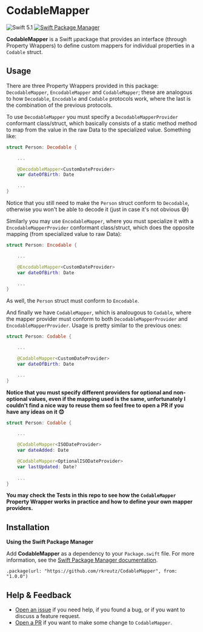 # CodableMapper
![Swift 5.1](https://img.shields.io/badge/Swift-5.1-orange.svg)
[![Swift Package Manager](https://img.shields.io/badge/spm-compatible-brightgreen.svg?style=flat)](https://swift.org/package-manager)

**CodableMapper** is a Swift µpackage that provides an interface (through Property Wrappers) to define custom mappers for individual properties in a `Codable` struct.

## Usage
There are three Property Wrappers provided in this package: `DecodableMapper`, `EncodableMapper` and `CodableMapper`; these are analogous to how `Decodable`, `Encodable` and `Codable` protocols work, where the last is the combination of the previous protocols.

To use `DecodableMapper` you must specify a `DecodableMapperProvider` conformant class/struct, which basically consists of a static method method to map from the value in the raw Data to the specialized value. Something like:
```swift
struct Person: Decodable {

    ...

    @DecodableMapper<CustomDateProvider>
    var dateOfBirth: Date

    ...
}
```
Notice that you still need to make the `Person` struct conform to `Decodable`, otherwise you won't be able to decode it (just in case it's not obvious 😅)

Similarly you may use `EncodableMapper`, where you must specialize it with a `EncodableMapperProvider` conformant class/struct, which does the opposite mapping (from specialized value to raw Data):
```swift
struct Person: Encodable {

    ...

    @EncodableMapper<CustomDateProvider>
    var dateOfBirth: Date

    ...
}
```
As well, the `Person` struct must conform to `Encodable`.

And finally we have `CodableMapper`, which is analougous to `Codable`, where the mapper provider must conform to both `DecodableMapperProvider` and `EncodableMapperProvider`. Usage is pretty similar to the previous ones:
```swift
struct Person: Codable {

    ...

    @CodableMapper<CustomDateProvider>
    var dateOfBirth: Date

    ...
}
```

**Notice that you must specify different providers for optional and non-optional values, even if the mapping used is the same, unfortunately I couldn't find a nice way to reuse them so feel free to open a PR if you have any ideas on it 😊**
```swift
struct Person: Codable {

    ...

    @CodableMapper<ISODateProvider>
    var dateAdded: Date

    @CodableMapper<OptionalISODateProvider>
    var lastUpdated: Date?
    
    ...
}
```

**You may check the Tests in this repo to see how the `CodableMapper` Property Wrapper works in practice and how to define your own mapper providers.**

## Installation
**Using the Swift Package Manager**

Add **CodableMapper** as a dependency to your `Package.swift` file. For more information, see the [Swift Package Manager documentation](https://github.com/apple/swift-package-manager/tree/master/Documentation).

```
.package(url: "https://github.com/rkreutz/CodableMapper", from: "1.0.0")
```

## Help & Feedback
- [Open an issue](https://github.com/rkreutz/CodableMapper/issues/new) if you need help, if you found a bug, or if you want to discuss a feature request.
- [Open a PR](https://github.com/rkreutz/CodableMapper/pull/new/master) if you want to make some change to `CodableMapper`.
